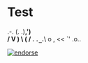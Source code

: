 # Test

 .-.
(. .)__,')<br/>
/ V      )
\  (   \/ .
 `._`.__\ o ,
    <<  `'   .o..


[![endorse](http://api.coderwall.com/caseydunham/endorse.png)](http://coderwall.com/caseydunham)

